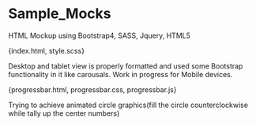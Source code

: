 # Sample_Mocks
HTML Mockup using Bootstrap4, SASS, Jquery, HTML5

{index.html, style.scss}

Desktop and tablet view is properly formatted and used some Bootstrap functionality in it like carousals.
Work in progress for Mobile devices.

{progressbar.html, progressbar.css, progressbar.js}

Trying to achieve animated circle graphics(fill the circle counterclockwise while tally up the center numbers)
